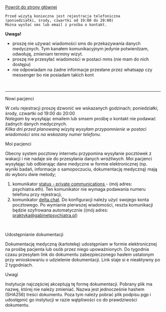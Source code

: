 <a href="https://gabinetpsychiatra.pl"> Powrót do strony głównej </a>
```
Przed wizytą konieczna jest rejestracja telefoniczna 
(poniedziałki, środy, czwartki od 19:00 do 20:00)
Można wysłać sms lub email z prośba o kontakt.
```

__Uwaga!__
- proszę nie używać wiadomości sms do przekazywania danych medycznych. Tym kanałem komunikacyjnym jedynie potwierdzam, odwołuję, zmieniam terminy wizyt.
- proszę nie przesyłać wiadomości w postaci mms (nie mam do nich dostępu)
- nie odpowiadam na żadne informacje przesłane przez whatsapp czy messenger bo nie posiadam takich kont
<br>

<hr>

Nowi pacjenci

W celu rejestracji proszę dzwonić we wskazanych godzinach; poniedziałki, środy, czwartki od 19:00 do 20:00
<br>
_Nalegam_ by wysyłając emailem lub smsem prośbę o kontakt nie podawać żadnych danych medycznych.
<br>
_Kilka dni przed planowaną wizytą wysyłam przypomnienie w postaci wiadomości sms na wskazany numer telefonu._
<br>


Moi pacjenci

Obecny system pocztowy internetu przypomina wysyłanie pocztówek z wakacji i nie nadaje sie do przesyłania danych _wrażliwych._
Moi pacjenci wysyłając lub odbierając dane medyczne w formie elektronicznej (np. wyniki badań, informacje o samopoczuciu, dokumentację medyczną) mają do wyboru dwie metody;
1. komunikator <a href="https://status.im/"> status - private communications </a> - (mój adres: psychiatra.eth). Ten komunikator nie wymaga podawania numeru telefonu przy rejestracji,
2. komunikator [delta.chat](https://delta.chat/pl/). Do konfiguracji należy użyć swojego konta pocztowego. Po wymianie pierwszej wiadomości, reszta komunikacji będzie szyfrowana automatycznie ((mój adres: praktyka@gabinetpsychiatra.pl)
<br>

Udostępnianie dokumentacji

Dokumentację medyczną (kartotekę) udostępniam w formie elektronicznej na prośbę pacjenta lub osób przez niego upoważnionych. Do tygodnia czasu przesyłam link do dokumentu zabezpieczonego hasłem ustalonym przy wnioskowaniu o udzielenie dokumentacji. Link staje si e nieaktywny po 2 tygodniach.

Uwagi

Instytucje najczęściej akceptują tę formę dokumentacji. Pobrany plik ma nazwę, której nie należy zmieniać. Nazwa jest jednocześnie hashem (SHA256) treści dokumentu. Poza tym należy pobrać plik podpisu pgp i udostępnić go instytucji w razie wątpliwości co do prawdziwości dokumentu.
